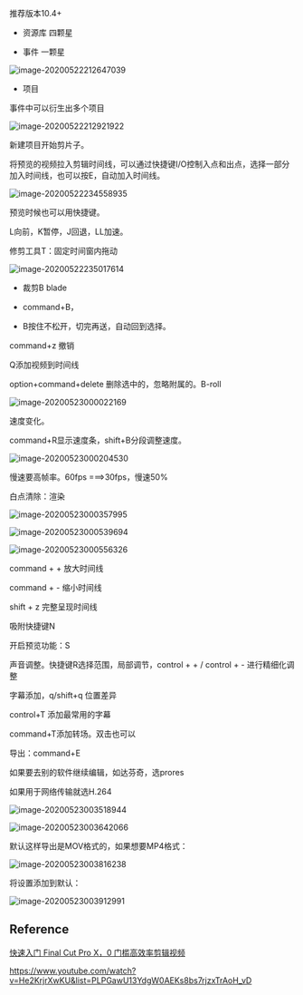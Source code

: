 推荐版本10.4+





- 资源库  四颗星

- 事件  一颗星

![image-20200522212647039](pics/image-20200522212647039.png)

- 项目

事件中可以衍生出多个项目

![image-20200522212921922](pics/image-20200522212921922.png)

新建项目开始剪片子。

 将预览的视频拉入剪辑时间线，可以通过快捷键I/O控制入点和出点，选择一部分加入时间线，也可以按E，自动加入时间线。

![image-20200522234558935](pics/image-20200522234558935.png)

预览时候也可以用快捷键。

L向前，K暂停，J回退，LL加速。





修剪工具T：固定时间窗内拖动

![image-20200522235017614](pics/image-20200522235017614.png)



- 裁剪B blade

- command+B，

- B按住不松开，切完再送，自动回到选择。

command+z 撤销 

 

Q添加视频到时间线





option+command+delete  删除选中的，忽略附属的。B-roll



![image-20200523000022169](pics/image-20200523000022169.png)











速度变化。





command+R显示速度条，shift+B分段调整速度。

![image-20200523000204530](pics/image-20200523000204530.png)

慢速要高帧率。60fps ===>30fps，慢速50%

白点清除：渲染

![image-20200523000357995](pics/image-20200523000357995.png)

![image-20200523000539694](pics/image-20200523000539694.png)

![image-20200523000556326](pics/image-20200523000556326.png)





command + + 放大时间线

command + - 缩小时间线

shift + z 完整呈现时间线

 吸附快捷键N 

 开启预览功能：S

声音调整。快捷键R选择范围，局部调节，control + + / control + - 进行精细化调整



字幕添加，q/shift+q 位置差异

control+T 添加最常用的字幕

command+T添加转场。双击也可以









导出：command+E

如果要去别的软件继续编辑，如达芬奇，选prores

如果用于网络传输就选H.264

![image-20200523003518944](pics/image-20200523003518944.png)

![image-20200523003642066](pics/image-20200523003642066.png)

默认这样导出是MOV格式的，如果想要MP4格式：

![image-20200523003816238](pics/image-20200523003816238.png)

将设置添加到默认：

![image-20200523003912991](pics/image-20200523003912991.png)



## Reference

[快速入门 Final Cut Pro X，0 门槛高效率剪辑视频](https://www.youtube.com/watch?v=3pGGTkeazH0)

https://www.youtube.com/watch?v=He2KrjrXwKU&list=PLPGawU13YdgW0AEKs8bs7rjzxTrAoH_vD

